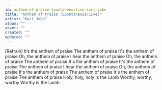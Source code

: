 ```yaml
---
id: anthem-of-praise-spontaneouslive-kari-jobe
title: "Anthem of Praise (Spontaneous/Live)"
artist: "Kari Jobe"
album: ""
cover: ""
created: ""
updated: ""
---
```


[Refrain]
It’s the anthem of praise
The anthem of praise
It's the anthem of praise
Oh, the anthem of praise
I hear the anthem of praise
Oh, the anthem of praise
The anthem of praise
It's the anthem of praise
It's the anthem of praise
The anthem of praise
I hear the anthem of praise
Oh, the anthem of praise
It's the anthem of praise
The anthеm of praise
It's the anthem of praisе
The anthem of praise
Holy, holy, holy
Is the Lamb
Worthy, worthy, worthy
Worthy is the Lamb